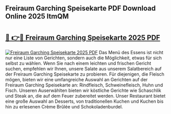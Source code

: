 ## Freiraum Garching Speisekarte PDF Download Online 2025 ltmQM

# <h2><a href="http://gcbka3.nevu.top/?p=Freiraum+Garching+Speisekarte">🔗 👉🔴 Freiraum Garching Speisekarte 2025 PDF</a></h2>

[![Freiraum Garching Speisekarte 2025 PDF](https://i.imgur.com/dBaPXMq.png)](http://gcbka3.nevu.top/?p=Freiraum+Garching+Speisekarte)
Das Menü des Essens ist nicht nur eine Liste von Gerichten, sondern auch die Möglichkeit, etwas für sich selbst zu wählen. Wenn Sie nach einem leichten und frischen Gericht suchen, empfehlen wir Ihnen, unsere Salate aus unserem Salatbereich auf der Freiraum Garching Speisekarte zu probieren. Für diejenigen, die Fleisch mögen, bieten wir eine umfangreiche Auswahl an Gerichten auf der Freiraum Garching Speisekarte an: Rindfleisch, Schweinefleisch, Huhn und Fisch. Unseren Auserwählten bieten wir köstliche Gerichte wie Schaschlik und Steak an, die auf dem Feuer zubereitet werden. Unser Restaurant bietet eine große Auswahl an Desserts, von traditionellen Kuchen und Kuchen bis hin zu erlesenen Crème Brûlée und Schokoladenburdel.
